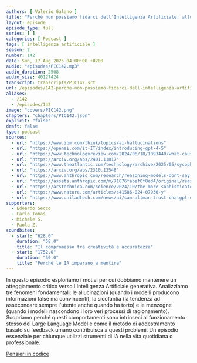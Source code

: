 ```yaml
---
authors: [ Valerio Galano ]
title: "Perché non possiamo fidarci dell'Intelligenza Artificiale: allucianzioni, sicofantia e menzogne"
layout: episode
episode_type: full
series: [ ]
categories: [ Podcast ]
tags: [ intelligenza artificiale ]
season: 2
number: 142
date: Sun, 17 Aug 2025 04:00:00 +0200
audio: "episodes/PIC142.mp3"
audio_duration: 2508
audio_size: 40127424
transcript: transcripts/PIC142.srt
url: /episodes/142-perche-non-possiamo-fidarci-dell-intelligenza-artificiale-allucianzioni-sicofantia-e-menzogne
aliases:
  - /142
  - /episodes/142
image: "covers/PIC142.png"
chapters: "chapters/PIC142.json"
explicit: "false"
draft: false
type: podcast
sources:
  - url: "https://www.ibm.com/think/topics/ai-hallucinations"
  - url: "https://openai.com/it-IT/index/introducing-gpt-4-5"
  - url: "https://www.technologyreview.com/2024/06/18/1093440/what-causes-ai-hallucinate-chatbots"
  - url: "https://arxiv.org/abs/2401.11817"
  - url: "https://www.theatlantic.com/technology/archive/2025/05/sycophantic-ai/682743"
  - url: "https://arxiv.org/abs/2310.13548"
  - url: "https://www.anthropic.com/research/reasoning-models-dont-say-think"
  - url: "https://assets.anthropic.com/m/71876fabef0f0ed4/original/reasoning_models_paper.pdf"
  - url: "https://arstechnica.com/science/2024/10/the-more-sophisticated-ai-models-get-the-more-likely-they-are-to-lie"
  - url: "https://www.nature.com/articles/s41586-024-07930-y"
  - url: "https://www.uniladtech.com/news/ai/sam-altman-trust-chatgpt-eerie-statement-hallucination-claims-782637-20250625"
supporters:
  - Edoardo Secco
  - Carlo Tomas
  - Michele S.
  - Paola Z.
soundbites:
  - start: "628.0"
    duration: "58.0"
    title: "Il compromesso tra creatività e accuratezza"
  - start: "1752.0"
    duration: "50.0"
    title: "Perché le IA imparano a mentire"
---
```


In questo episodio esploriamo i motivi per cui dobbiamo mantenere un atteggiamento critico verso l'Intelligenza Artificiale generativa. Analizziamo tre fenomeni fondamentali: le allucinazioni (quando i modelli producono informazioni false ma convincenti), la sicofantia (la tendenza ad assecondare sempre l'utente anche quando ha torto) e le menzogne (quando i modelli nascondono i loro veri processi di ragionamento). Scopriamo perché questi comportamenti sono intrinseci al funzionamento stesso dei Large Language Model e come il metodo di addestramento basato su feedback umano contribuisca a questi problemi. Un episodio essenziale per chiunque utilizzi strumenti di IA nella vita quotidiana o professionale.

[Pensieri in codice](https://pensieriincodice.it/142)

